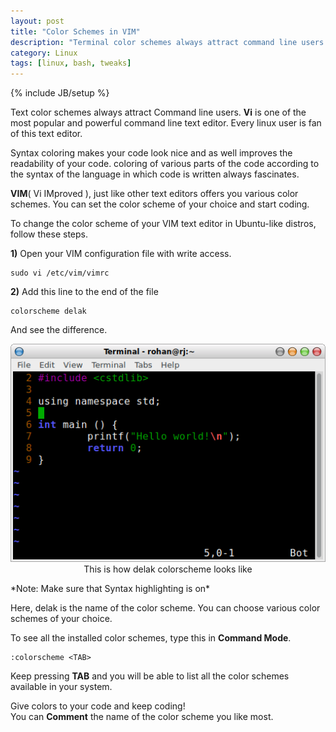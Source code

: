```yaml
---
layout: post
title: "Color Schemes in VIM"
description: "Terminal color schemes always attract command line users. This blog post is about changing color schemes in Bash."
category: Linux
tags: [linux, bash, tweaks]
---
```

{% include JB/setup %}

Text color schemes always attract Command line users. **Vi** is one of the most popular and powerful command line text editor. Every linux user is fan of this text editor.

Syntax coloring makes your code look nice and as well improves the readability of your code.
coloring of various parts of the code according to the syntax of the language in which code is written always fascinates.

**VIM**( Vi IMproved ), just like other text editors offers you various color schemes.
You can set the color scheme of your choice and start coding.

To change the color scheme of your VIM text editor in Ubuntu-like distros, follow these steps.

**1)** Open your VIM configuration file with write access.

    sudo vi /etc/vim/vimrc

**2)** Add this line to the end of the file

    colorscheme delak

And see the difference.<br>
<p>
	<center><img src="/images/colorscheme_delak.png"></center>
	<center>This is how delak colorscheme looks like</center>
</p>
*Note: Make sure that Syntax highlighting is on*

Here, delak is the name of the color scheme. You can choose various color schemes of your choice.

To see all the installed color schemes, type this in **Command Mode**.

    :colorscheme <TAB>

Keep pressing **TAB** and you will be able to list all the color schemes available in your system.

Give colors to your code and keep coding!<br>
You can **Comment** the name of the color scheme you like most. 

